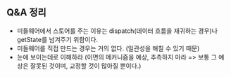 ## Q&A 정리

- 미들웨어에서 스토어를 주는 이유는 dispatch(데이터 흐름을 재귀하는 경우)나 getState를 넘겨주기 위함이다.
- 미들웨어를 직접 만드는 경우는 거의 없다. (일관성을 해칠 수 있기 때문)
- 눈에 보이는데로 이해하라 (이면의 메커니즘을 예상, 추측하지 마라 => 보통 그 예상은 잘못된 것이며, 교정할 것이 많아질 뿐이다.)

##
